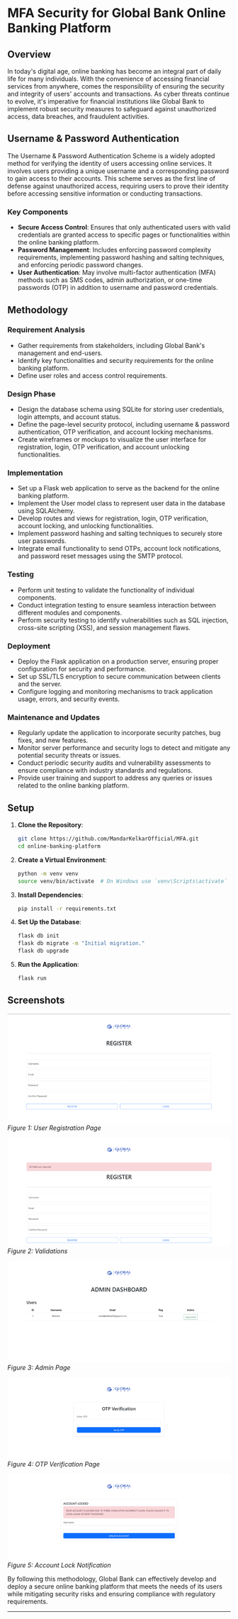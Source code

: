 # MFA Security for Global Bank Online Banking Platform

## Overview

In today's digital age, online banking has become an integral part of daily life for many individuals. With the convenience of accessing financial services from anywhere, comes the responsibility of ensuring the security and integrity of users' accounts and transactions. As cyber threats continue to evolve, it's imperative for financial institutions like Global Bank to implement robust security measures to safeguard against unauthorized access, data breaches, and fraudulent activities.

## Username & Password Authentication

The Username & Password Authentication Scheme is a widely adopted method for verifying the identity of users accessing online services. It involves users providing a unique username and a corresponding password to gain access to their accounts. This scheme serves as the first line of defense against unauthorized access, requiring users to prove their identity before accessing sensitive information or conducting transactions.

### Key Components

- **Secure Access Control**: Ensures that only authenticated users with valid credentials are granted access to specific pages or functionalities within the online banking platform.
- **Password Management**: Includes enforcing password complexity requirements, implementing password hashing and salting techniques, and enforcing periodic password changes.
- **User Authentication**: May involve multi-factor authentication (MFA) methods such as SMS codes, admin authorization, or one-time passwords (OTP) in addition to username and password credentials.

## Methodology

### Requirement Analysis

- Gather requirements from stakeholders, including Global Bank's management and end-users.
- Identify key functionalities and security requirements for the online banking platform.
- Define user roles and access control requirements.

### Design Phase

- Design the database schema using SQLite for storing user credentials, login attempts, and account status.
- Define the page-level security protocol, including username & password authentication, OTP verification, and account locking mechanisms.
- Create wireframes or mockups to visualize the user interface for registration, login, OTP verification, and account unlocking functionalities.

### Implementation

- Set up a Flask web application to serve as the backend for the online banking platform.
- Implement the User model class to represent user data in the database using SQLAlchemy.
- Develop routes and views for registration, login, OTP verification, account locking, and unlocking functionalities.
- Implement password hashing and salting techniques to securely store user passwords.
- Integrate email functionality to send OTPs, account lock notifications, and password reset messages using the SMTP protocol.

### Testing

- Perform unit testing to validate the functionality of individual components.
- Conduct integration testing to ensure seamless interaction between different modules and components.
- Perform security testing to identify vulnerabilities such as SQL injection, cross-site scripting (XSS), and session management flaws.

### Deployment

- Deploy the Flask application on a production server, ensuring proper configuration for security and performance.
- Set up SSL/TLS encryption to secure communication between clients and the server.
- Configure logging and monitoring mechanisms to track application usage, errors, and security events.

### Maintenance and Updates

- Regularly update the application to incorporate security patches, bug fixes, and new features.
- Monitor server performance and security logs to detect and mitigate any potential security threats or issues.
- Conduct periodic security audits and vulnerability assessments to ensure compliance with industry standards and regulations.
- Provide user training and support to address any queries or issues related to the online banking platform.

## Setup

1. **Clone the Repository**:

   ```bash
   git clone https://github.com/MandarKelkarOfficial/MFA.git
   cd online-banking-platform
   ```

2. **Create a Virtual Environment**:

   ```bash
   python -m venv venv
   source venv/bin/activate  # On Windows use `venv\Scripts\activate`
   ```

3. **Install Dependencies**:

   ```bash
   pip install -r requirements.txt
   ```

4. **Set Up the Database**:

   ```bash
   flask db init
   flask db migrate -m "Initial migration."
   flask db upgrade
   ```

5. **Run the Application**:
   ```bash
   flask run
   ```

## Screenshots

![Registration Page](/static/img/register.png)
_Figure 1: User Registration Page_

![Login Page](/static/img/validation.png)
_Figure 2: Validations_

![Login Page](/static/img/admin.png)
_Figure 3: Admin Page_

![OTP Verification](/static/img/otp.png)
_Figure 4: OTP Verification Page_

![Account Lock Notification](/static/img/account_locked.png)
_Figure 5: Account Lock Notification_

By following this methodology, Global Bank can effectively develop and deploy a secure online banking platform that meets the needs of its users while mitigating security risks and ensuring compliance with regulatory requirements.

---
